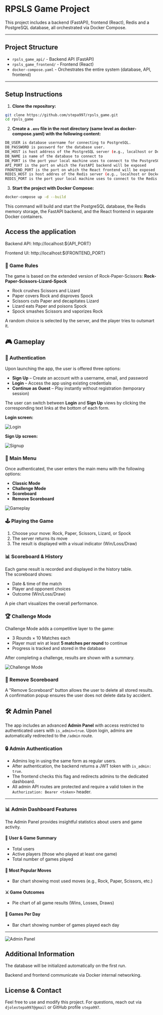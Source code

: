 # RPSLS Game Project

This project includes a backend (FastAPI), frontend (React), Redis and a PostgreSQL database, all orchestrated via Docker Compose.

---

## Project Structure

- `rpsls_game_api/` - Backend API (FastAPI)  
- `rpsls_game_frontend/` - Frontend (React)  
- `docker-compose.yaml` - Orchestrates the entire system (database, API, frontend)

---

## Setup Instructions

1. **Clone the repository:**

```bash
git clone https://github.com/stepa997/rpsls_game.git
cd rpsls_game
```

2. **Create a `.env` file in the root directory (same level as docker-compose.yaml) with the following content:**

```bash
DB_USER is database username for connecting to PostgreSQL.
DB_PASSWORD is password for the database user.
DB_HOST is host address of the PostgreSQL server (e.g., localhost or Docker service name)
DB_NAME is name of the database to connect to
DB_PORT is the port your local machine uses to connect to the PostgreSQL container
API_PORT is the port on which the FastAPI backend will be exposed
FRONTEND_PORT is the port on which the React frontend will be exposed
REDIS_HOST is host addres of the Redis server (e.g., localhost or Docker service name)
REDIS_PORT is the port your local machine uses to connect to the Redis container
```

3. **Start the project with Docker Compose:**

```bash
docker-compose up -d --build
```
This command will build and start the PostgreSQL database, the Redis memory storage, the FastAPI backend, and the React frontend in separate Docker containers.

## Access the application
Backend API: http://localhost:${API_PORT}

Frontend UI: http://localhost:${FRONTEND_PORT}

### 📜 Game Rules

The game is based on the extended version of Rock-Paper-Scissors:
**Rock-Paper-Scissors-Lizard-Spock**

- Rock crushes Scissors and Lizard  
- Paper covers Rock and disproves Spock  
- Scissors cuts Paper and decapitates Lizard  
- Lizard eats Paper and poisons Spock  
- Spock smashes Scissors and vaporizes Rock

A random choice is selected by the server, and the player tries to outsmart it.

## 🎮 Gameplay

### 🔐 Authentication

Upon launching the app, the user is offered three options:
- **Sign Up** – Create an account with a username, email, and password
- **Login** – Access the app using existing credentials
- **Continue as Guest** – Play instantly without registration (temporary session)

The user can switch between **Login** and **Sign Up** views by clicking the corresponding text links at the bottom of each form.

**Login screen:**

![Login](README_IMAGES/login.png)

**Sign Up screen:**

![Signup](README_IMAGES/signup.png)

### 🧭 Main Menu

Once authenticated, the user enters the main menu with the following options:
- **Classic Mode**
- **Challenge Mode**
- **Scoreboard**
- **Remove Scoreboard**

![Gameplay](README_IMAGES/gameplay.png)

### 🕹️ Playing the Game

1. Choose your move: Rock, Paper, Scissors, Lizard, or Spock
2. The server returns its move
3. The result is displayed with a visual indicator (Win/Loss/Draw)

### 📊 Scoreboard & History

Each game result is recorded and displayed in the history table.  
The scoreboard shows:
- Date & time of the match
- Player and opponent choices
- Outcome (Win/Loss/Draw)

A pie chart visualizes the overall performance.

### 🏆 Challenge Mode

Challenge Mode adds a competitive layer to the game:
- 3 Rounds × 10 Matches each
- Player must win at least **5 matches per round** to continue
- Progress is tracked and stored in the database

After completing a challenge, results are shown with a summary.

![Challenge Mode](README_IMAGES/challenge_mode.png)

### 🧹 Remove Scoreboard

A "Remove Scoreboard" button allows the user to delete all stored results.  
A confirmation popup ensures the user does not delete data by accident.

## 🛠️ Admin Panel

The app includes an advanced **Admin Panel** with access restricted to authenticated users with `is_admin=true`. Upon login, admins are automatically redirected to the `/admin` route.

### 🔒 Admin Authentication

- Admins log in using the same form as regular users.
- After authentication, the backend returns a JWT token with `is_admin: true`.
- The frontend checks this flag and redirects admins to the dedicated dashboard.
- All admin API routes are protected and require a valid token in the `Authorization: Bearer <token>` header.

---

### 📊 Admin Dashboard Features

The Admin Panel provides insightful statistics about users and game activity.

#### 👥 User & Game Summary
- Total users
- Active players (those who played at least one game)
- Total number of games played

#### 🥇 Most Popular Moves
- Bar chart showing most used moves (e.g., Rock, Paper, Scissors, etc.)

#### ⚔️ Game Outcomes
- Pie chart of all game results (Wins, Losses, Draws)

#### 📅 Games Per Day
- Bar chart showing number of games played each day

---

![Admin Panel](README_IMAGES/admin.png)


## Additional Information
The database will be initialized automatically on the first run.

Backend and frontend communicate via Docker internal networking.

## License & Contact
Feel free to use and modify this project.
For questions, reach out via `djolestepa997@gmail` or GitHub profile `stepa997`.

